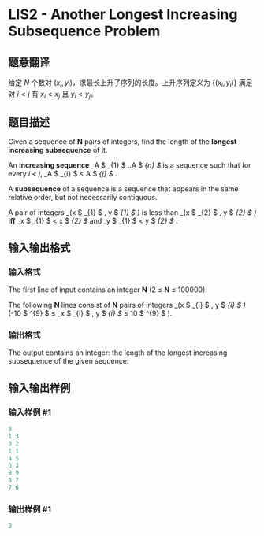 # LIS2 - Another Longest Increasing Subsequence Problem

## 题意翻译

给定 $N$ 个数对 $(x_i, y_i)$，求最长上升子序列的长度。上升序列定义为 $\{(x_i, y_i)\}$ 满足对 $i<j$ 有 $x_i<x_j$ 且 $y_i<y_j$。

## 题目描述

Given a sequence of **N** pairs of integers, find the length of the **longest increasing subsequence** of it.

An **increasing sequence** _A $ _{1} $ ..A $ _{n} $_ is a sequence such that for every _i < j_, _A $ _{i} $ < A $ _{j} $_ .

A **subsequence** of a sequence is a sequence that appears in the same relative order, but not necessarily contiguous.

A pair of integers _(x $ _{1} $ , y $ _{1} $ )_ is less than _(x $ _{2} $ , y $ _{2} $ )_ **iff** _x $ _{1} $ < x $ _{2} $_ and _y $ _{1} $ < y $ _{2} $_ .

## 输入输出格式

### 输入格式

The first line of input contains an integer **N** (2 ≤ **N** ≤ 100000).

The following **N** lines consist of **N** pairs of integers _(x $ _{i} $ , y $ _{i} $ )_ (-10 $ ^{9} $ ≤ _x $ _{i} $ , y $ _{i} $_ ≤ 10 $ ^{9} $ ).

### 输出格式

The output contains an integer: the length of the longest increasing subsequence of the given sequence.

## 输入输出样例

### 输入样例 #1

```cpp
8
1 3
3 2
1 1
4 5
6 3
9 9
8 7
7 6
```


### 输出样例 #1

```cpp
3
```


